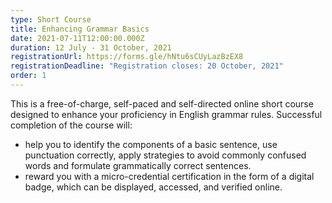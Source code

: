 ```yaml
---
type: Short Course
title: Enhancing Grammar Basics
date: 2021-07-11T12:00:00.000Z
duration: 12 July - 31 October, 2021
registrationUrl: https://forms.gle/hNtu6sCUyLazBzEX8
registrationDeadline: "Registration closes: 20 October, 2021"
order: 1
---
```


This is a free-of-charge, self-paced and self-directed online short
course designed to enhance your proficiency in English grammar
rules. Successful completion of the course will:

- help you to identify the components of a basic sentence, use punctuation correctly, apply strategies to avoid commonly confused words and formulate grammatically correct sentences.
- reward you with a micro-credential certification in the form of a digital badge, which can be displayed, accessed, and verified online.
